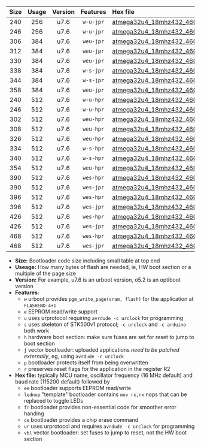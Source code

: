 |Size|Usage|Version|Features|Hex file|
|:-:|:-:|:-:|:-:|:--|
|240|256|u7.6|`w-u-jpr`|[atmega32u4_18mhz432_460800bps_ur_vbl.hex](https://raw.githubusercontent.com/stefanrueger/urboot/main//atmega32u4_18mhz432_460800bps_ur_vbl.hex)|
|246|256|u7.6|`w-u-jpr`|[atmega32u4_18mhz432_460800bps_lednop_ur_vbl.hex](https://raw.githubusercontent.com/stefanrueger/urboot/main//atmega32u4_18mhz432_460800bps_lednop_ur_vbl.hex)|
|306|384|u7.6|`weu-jpr`|[atmega32u4_18mhz432_460800bps_ee_ur_vbl.hex](https://raw.githubusercontent.com/stefanrueger/urboot/main//atmega32u4_18mhz432_460800bps_ee_ur_vbl.hex)|
|312|384|u7.6|`weu-jpr`|[atmega32u4_18mhz432_460800bps_ee_lednop_ur_vbl.hex](https://raw.githubusercontent.com/stefanrueger/urboot/main//atmega32u4_18mhz432_460800bps_ee_lednop_ur_vbl.hex)|
|330|384|u7.6|`weu-jpr`|[atmega32u4_18mhz432_460800bps_ee_lednop_fr_ur_vbl.hex](https://raw.githubusercontent.com/stefanrueger/urboot/main//atmega32u4_18mhz432_460800bps_ee_lednop_fr_ur_vbl.hex)|
|338|384|u7.6|`w-s-jpr`|[atmega32u4_18mhz432_460800bps_vbl.hex](https://raw.githubusercontent.com/stefanrueger/urboot/main//atmega32u4_18mhz432_460800bps_vbl.hex)|
|344|384|u7.6|`w-s-jpr`|[atmega32u4_18mhz432_460800bps_lednop_vbl.hex](https://raw.githubusercontent.com/stefanrueger/urboot/main//atmega32u4_18mhz432_460800bps_lednop_vbl.hex)|
|358|384|u7.6|`weu-jpr`|[atmega32u4_18mhz432_460800bps_ee_lednop_fr_ce_ur_vbl.hex](https://raw.githubusercontent.com/stefanrueger/urboot/main//atmega32u4_18mhz432_460800bps_ee_lednop_fr_ce_ur_vbl.hex)|
|240|512|u7.6|`w-u-hpr`|[atmega32u4_18mhz432_460800bps_ur.hex](https://raw.githubusercontent.com/stefanrueger/urboot/main//atmega32u4_18mhz432_460800bps_ur.hex)|
|246|512|u7.6|`w-u-hpr`|[atmega32u4_18mhz432_460800bps_lednop_ur.hex](https://raw.githubusercontent.com/stefanrueger/urboot/main//atmega32u4_18mhz432_460800bps_lednop_ur.hex)|
|302|512|u7.6|`weu-hpr`|[atmega32u4_18mhz432_460800bps_ee_ur.hex](https://raw.githubusercontent.com/stefanrueger/urboot/main//atmega32u4_18mhz432_460800bps_ee_ur.hex)|
|308|512|u7.6|`weu-hpr`|[atmega32u4_18mhz432_460800bps_ee_lednop_ur.hex](https://raw.githubusercontent.com/stefanrueger/urboot/main//atmega32u4_18mhz432_460800bps_ee_lednop_ur.hex)|
|326|512|u7.6|`weu-hpr`|[atmega32u4_18mhz432_460800bps_ee_lednop_fr_ur.hex](https://raw.githubusercontent.com/stefanrueger/urboot/main//atmega32u4_18mhz432_460800bps_ee_lednop_fr_ur.hex)|
|334|512|u7.6|`w-s-hpr`|[atmega32u4_18mhz432_460800bps.hex](https://raw.githubusercontent.com/stefanrueger/urboot/main//atmega32u4_18mhz432_460800bps.hex)|
|340|512|u7.6|`w-s-hpr`|[atmega32u4_18mhz432_460800bps_lednop.hex](https://raw.githubusercontent.com/stefanrueger/urboot/main//atmega32u4_18mhz432_460800bps_lednop.hex)|
|354|512|u7.6|`weu-hpr`|[atmega32u4_18mhz432_460800bps_ee_lednop_fr_ce_ur.hex](https://raw.githubusercontent.com/stefanrueger/urboot/main//atmega32u4_18mhz432_460800bps_ee_lednop_fr_ce_ur.hex)|
|390|512|u7.6|`wes-hpr`|[atmega32u4_18mhz432_460800bps_ee.hex](https://raw.githubusercontent.com/stefanrueger/urboot/main//atmega32u4_18mhz432_460800bps_ee.hex)|
|390|512|u7.6|`wes-jpr`|[atmega32u4_18mhz432_460800bps_ee_vbl.hex](https://raw.githubusercontent.com/stefanrueger/urboot/main//atmega32u4_18mhz432_460800bps_ee_vbl.hex)|
|396|512|u7.6|`wes-hpr`|[atmega32u4_18mhz432_460800bps_ee_lednop.hex](https://raw.githubusercontent.com/stefanrueger/urboot/main//atmega32u4_18mhz432_460800bps_ee_lednop.hex)|
|396|512|u7.6|`wes-jpr`|[atmega32u4_18mhz432_460800bps_ee_lednop_vbl.hex](https://raw.githubusercontent.com/stefanrueger/urboot/main//atmega32u4_18mhz432_460800bps_ee_lednop_vbl.hex)|
|426|512|u7.6|`wes-hpr`|[atmega32u4_18mhz432_460800bps_ee_lednop_fr.hex](https://raw.githubusercontent.com/stefanrueger/urboot/main//atmega32u4_18mhz432_460800bps_ee_lednop_fr.hex)|
|426|512|u7.6|`wes-jpr`|[atmega32u4_18mhz432_460800bps_ee_lednop_fr_vbl.hex](https://raw.githubusercontent.com/stefanrueger/urboot/main//atmega32u4_18mhz432_460800bps_ee_lednop_fr_vbl.hex)|
|468|512|u7.6|`wes-hpr`|[atmega32u4_18mhz432_460800bps_ee_lednop_fr_ce.hex](https://raw.githubusercontent.com/stefanrueger/urboot/main//atmega32u4_18mhz432_460800bps_ee_lednop_fr_ce.hex)|
|468|512|u7.6|`wes-jpr`|[atmega32u4_18mhz432_460800bps_ee_lednop_fr_ce_vbl.hex](https://raw.githubusercontent.com/stefanrueger/urboot/main//atmega32u4_18mhz432_460800bps_ee_lednop_fr_ce_vbl.hex)|

- **Size:** Bootloader code size including small table at top end
- **Useage:** How many bytes of flash are needed, ie, HW boot section or a multiple of the page size
- **Version:** For example, u7.6 is an urboot version, o5.2 is an optiboot version
- **Features:**
  + `w` urboot provides `pgm_write_page(sram, flash)` for the application at `FLASHEND-4+1`
  + `e` EEPROM read/write support
  + `u` uses urprotocol requiring `avrdude -c urclock` for programming
  + `s` uses skeleton of STK500v1 protocol; `-c urclock` and `-c arduino` both work
  + `h` hardware boot section: make sure fuses are set for reset to jump to boot section
  + `j` vector bootloader: uploaded applications *need to be patched externally*, eg, using `avrdude -c urclock`
  + `p` bootloader protects itself from being overwritten
  + `r` preserves reset flags for the application in the register R2
- **Hex file:** typically MCU name, oscillator frequency (16 MHz default) and baud rate (115200 default) followed by
  + `ee` bootloader supports EEPROM read/write
  + `lednop` "template" bootloader contains `mov rx,rx` nops that can be replaced to toggle LEDs
  + `fr` bootloader provides non-essential code for smoother error handing
  + `ce` bootloader provides a chip erase command
  + `ur` uses urprotocol and requires `avrdude -c urclock` for programming
  + `vbl` vector bootloader: set fuses to jump to reset, not the HW boot section
